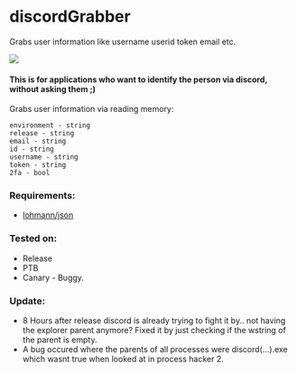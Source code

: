# discordGrabber
Grabs user information like username userid token email etc. 

<img src="https://jelbrek.icu/kb3x691m.png">

#### This is for applications who want to identify the person via discord, without asking them ;)

Grabs user information via reading memory:
```
environment - string
release - string
email - string
id - string
username - string
token - string
2fa - bool
```
### Requirements:
- [lohmann/json](https://github.com/nlohmann/json)

### Tested on:
- Release
- PTB 
- Canary - Buggy.
### Update:
- 8 Hours after release discord is already trying to fight it by.. not having the explorer parent anymore?
  Fixed it by just checking if the wstring of the parent is empty.
- A bug occured where the parents of all processes were discord(...).exe 
  which wasnt true when looked at in process hacker 2.
